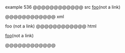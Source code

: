 example 536
@@@@@@@@@@@@ src
[foo](not a link)

[foo]: /url1
@@@@@@@@@@@@ xml
<?xml version="1.0" encoding="UTF-8"?>
<!DOCTYPE document SYSTEM "CommonMark.dtd">
<document xmlns="http://commonmark.org/xml/1.0">
  <paragraph>
    <link destination="/url1" title="">
      <text>foo</text>
    </link>
    <text>(not a link)</text>
  </paragraph>
</document>
@@@@@@@@@@@@ html
<p><a href="/url1">foo</a>(not a link)</p>
@@@@@@@@@@@@
